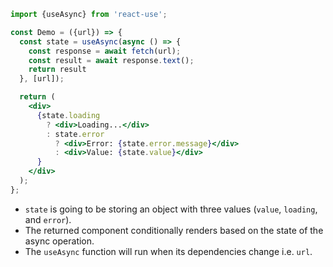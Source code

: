 ```jsx
import {useAsync} from 'react-use';

const Demo = ({url}) => {
  const state = useAsync(async () => {
    const response = await fetch(url);
    const result = await response.text();
    return result
  }, [url]);

  return (
    <div>
      {state.loading
        ? <div>Loading...</div>
        : state.error
          ? <div>Error: {state.error.message}</div>
          : <div>Value: {state.value}</div>
      }
    </div>
  );
};
```

- `state` is going to be storing an object with three values (`value`, `loading`, and `error`).
- The returned component conditionally renders based on the state of the async operation.
- The `useAsync` function will run when its dependencies change i.e. `url`.

